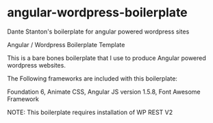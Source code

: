 # angular-wordpress-boilerplate
Dante Stanton's boilerplate for angular powered wordpress sites

Angular / Wordpress Boilerplate Template

This is a bare bones boilerplate that I use to produce Angular powered wordpress websites.

The Following frameworks are included with this boilerplate:

Foundation 6,
Animate CSS,
Angular JS version 1.5.8,
Font Awesome Framework

NOTE: This boilerplate requires installation of WP REST V2

